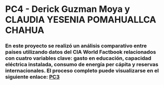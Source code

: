 # PC4 - Derick Guzman Moya y CLAUDIA YESENIA POMAHUALLCA CHAHUA
### En este proyecto se realizó un análisis comparativo entre países utilizando datos del CIA World Factbook relacionados con cuatro variables clave: gasto en educación, capacidad eléctrica instalada, consumo de energía per cápita y reservas internacionales. El proceso completo puede visualizarse en el siguiente enlace: [PC3](https://derick047.github.io/PC3/)
